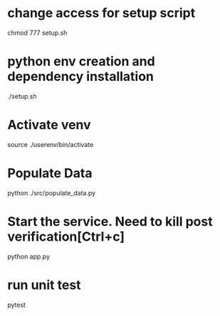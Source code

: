 # change access for setup script
chmod 777 setup.sh

# python env creation and dependency installation
./setup.sh

# Activate venv
source ./userenv/bin/activate

# Populate Data
python ./src/populate_data.py

# Start the service. Need to kill post verification[Ctrl+c]
python app.py

# run unit test
pytest
